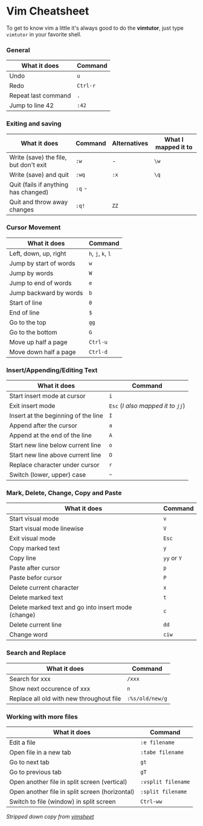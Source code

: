 
Vim Cheatsheet
===============

To get to know vim a little it's always good to do the **vimtutor**, just type `vimtutor` in your favorite shell.  

### General  

What it does | Command 
-------------|----------
Undo | `u`
Redo | `Ctrl-r`
Repeat last command | `.`
Jump to line 42 | `:42`


### Exiting and saving

What it does | Command | Alternatives | What I mapped it to  
-------------|---------|--------------|--------------------  
Write (save) the file, but don't exit | `:w` | - | `\w`   
Write (save) and quit | `:wq` | `:x` | `\q`  
Quit (fails if anything has changed) | `:q` - 
Quit and throw away changes | `:q!` | `ZZ`  

### Cursor Movement  

What it does | Command 
-------------|----------
Left, down, up, right | `h`, `j`, `k`, `l`
Jump by start of words | `w` 
Jump by words | `W` 
Jump to end of words | `e`  
Jump backward by words | `b`  
Start of line | `0`  
End of line | `$`  
Go to the top | `gg` 
Go to the bottom | `G` 
Move up half a page | `Ctrl-u`  
Move down half a page | `Ctrl-d` 


### Insert/Appending/Editing Text  

What it does | Command 
-------------|----------
Start insert mode at cursor | `i`
Exit insert mode | `Esc` (*I also mapped it to `jj`*)
Insert at the beginning of the line | `I`
Append after the cursor | `a` 
Append at the end of the line | `A`
Start new line below current line | `o`
Start new line above current line | `O`
Replace character under cursor | `r`
Switch (lower, upper) case | `~`


### Mark, Delete, Change, Copy and Paste

What it does | Command 
-------------|----------
Start visual mode | `v`
Start visual mode linewise | `V`
Exit visual mode | `Esc`
Copy marked text | `y`
Copy line | `yy` or `Y`
Paste after cursor | `p`
Paste befor cursor | `P`
Delete current character | `x`
Delete marked text | `t`
Delete marked text and go into insert mode (change) | `c`
Delete current line | `dd`
Change word | `ciw`


### Search and Replace

What it does | Command 
-------------|----------
Search for xxx | `/xxx`
Show next occurence of xxx | `n`
Replace all old with new throughout file | `:%s/old/new/g`


### Working with more files

What it does | Command 
-------------|----------
Edit a file | `:e filename`
Open file in a new tab | `:tabe filename`
Go to next tab | `gt`
Go to previous tab | `gT`
Open another file in split screen (vertical) | `:vsplit filename`
Open another file in split screen (horizontal) | `:split filename`
Switch to file (window) in split screen | `Ctrl-ww`

*Stripped down copy from [vimsheet](http://vimsheet.com/ "Vimsheet.com")*
